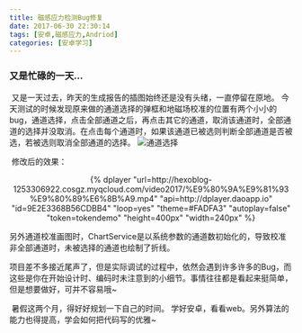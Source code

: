 ```yaml
---
title: 磁感应力检测Bug修复
date: 2017-06-30 22:30:14
tags: [安卓,磁感应力,Andriod]
categories: [安卓学习]
---
```


### 又是忙碌的一天...
​	又是一天过去，昨天的生成报告的插图始终还是没有头绪，一直停留在原地。
今天测试的时候发现原来做的通道选择的弹框和地磁场校准的位置有两个小小的bug，通道选择，点击全部通道之后，再点击其它的通道，取消该通道时，全部通道的选择并没取消。在点击每个通道时，如果该通道已被选则判断全部通道是否被选，若被选则取消全部通道的选择。<!-- more -->
![通道选择](http://hexoblog-1253306922.cosgz.myqcloud.com/photo2017/%E9%80%9A%E9%81%93%E9%80%89%E6%8B%A9.jpg)

​	修改后的效果：
<center>
{% dplayer "url=http://hexoblog-1253306922.cosgz.myqcloud.com/video2017/%E9%80%9A%E9%81%93%E9%80%89%E6%8B%A9.mp4" "api=http://dplayer.daoapp.io"  "id=9E2E3368B56CDBB4" "loop=yes" "theme=#FADFA3" "autoplay=false" "token=tokendemo" "height=400px" "width=240px" %}
</center>

​	另外通道校准画图时，ChartService是以系统参数的通道数初始化的，导致校准非全部通道时，未被选择的通道也绘制了折线。

​	项目差不多接近尾声了，但是实际调试的过程中，依然会遇到许多许多的Bug，而这些是你在开始设计时、编码时未注意到的小细节。事情往往都是看起来挺简单，但是想要做好，可并不容易哦~

​	暑假这两个月，得好好规划一下自己的时间。 学好安卓，看看web。另外算法的能力也得提高，学会如何把代码写的优雅~
